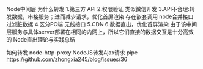 Node中间层
为什么转发
1.第三方 API
2.权限验证 类似微信开发
3.API不合理:转发数据，串接服务；进而减少请求，优化首屏渲染
  存在嵌套调用
  node合并接口
  过滤脏数据
4.区分PC端 无线接口
5.CDN
6.数据直出，优化首屏渲染
  由于该中间层服务与具体server部署在相同的内网上，所以它们直接的数据交互是十分高效的
  Node直出理论与实践总结

如何转发
node-http-proxy
NodeJS转发Ajax请求 pipe https://github.com/zhongxia245/blog/issues/36
